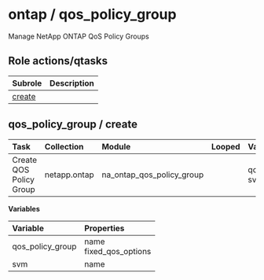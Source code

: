 # ontap / qos_policy_group 
Manage NetApp ONTAP QoS Policy Groups  
  






## Role actions/qtasks

| Subrole | Description |
| :------ | :---------- |
| [create](#qos_policy_group--create) |  |



## qos_policy_group / create

| Task | Collection | Module | Looped | Variables |
| :--- | :--------- | :----- | :----- | :-------- |
| Create QOS Policy Group  | netapp.ontap | na_ontap_qos_policy_group |  | qos_policy_group, svm |


**Variables**

| Variable | Properties |
| :------- | :--------- |
| qos_policy_group | name<br>fixed_qos_options |
| svm | name |




